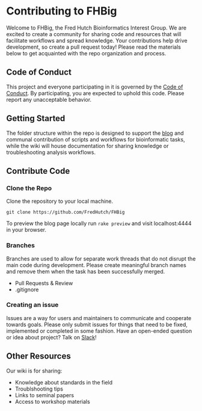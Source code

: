 
# Contributing to FHBig

Welcome to FHBig, the Fred Hutch Bioinformatics Interest Group. We are excited to create a community for sharing code and resources that will facilitate workflows and spread knowledge. Your contributions help drive development, so create a pull request today!  Please read the materials below to get acquainted with the repo organization and process.

## Code of Conduct
This project and everyone participating in it is governed by the [Code of Conduct](../blob/master/Code_of_Conduct.md). By participating, you are expected to uphold this code. Please report any unacceptable behavior.

## Getting Started
The folder structure within the repo is designed to support the [blog]() and communal contribution of scripts and workflows for bioinformatic tasks, while the wiki will house documentation for sharing knowledge or troubleshooting analysis workflows.  

## Contribute Code

### Clone the Repo
Clone the repository to your local machine.
```
git clone https://github.com/FredHutch/FHBig
```
To preview the blog page locally run `rake preview` and visit localhost:4444 in your browser.

### Branches
Branches are used to allow for separate work threads that do not disrupt the main code during development. Please create meaningful branch names and remove them when the task has been successfully merged.
- Pull Requests & Review
- .gitignore

### Creating an issue
Issues are a way for users and maintainers to communicate and cooperate towards goals. Please only submit issues for things that need to be fixed, implemented or completed in some fashion. Have an open-ended question or idea about project?  Talk on [Slack](https://fhbig.slack.com)!

## Other Resources
Our wiki is for sharing:
- Knowledge about standards in the field
- Troublshooting tips
- Links to seminal papers
- Access to workshop materials
